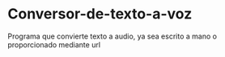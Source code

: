 # Conversor-de-texto-a-voz
Programa que convierte texto a audio, ya sea escrito a mano o proporcionado mediante url
